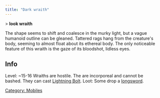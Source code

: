 ```yaml
---
title: "Dark wraith"
---
```


\> **look wraith**

The shape seems to shift and coalesce in the murky light, but a vague
humanoid outline can be gleaned. Tattered rags hang from the
creature's
body, seeming to almost float about its ethereal body. The only
noticeable
feature of this wraith is the gaze of its bloodshot, lidless eyes.

## Info

Level: ~15-16
Wraiths are hostile. The are incorporeal and cannot be bashed. They can
cast [Lightning Bolt](Lightning_Bolt "wikilink").
Loot: Some drop a [longsword](a_longsword "wikilink").

[Category: Mobiles](Category:_Mobiles "wikilink")